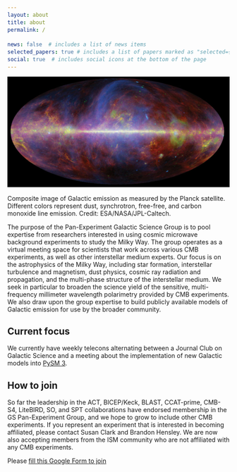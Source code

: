```yaml
---
layout: about
title: about
permalink: /

news: false  # includes a list of news items
selected_papers: true # includes a list of papers marked as "selected={true}"
social: true  # includes social icons at the bottom of the page
---
```


<p align="center">
  <img src="/assets/img/planck-composite.jpg" />
</p>

<div class="caption">
    Composite image of Galactic emission as measured by the Planck satellite. Different colors represent dust, synchrotron, free-free, and carbon monoxide line emission. Credit: ESA/NASA/JPL-Caltech.
</div>

The purpose of the Pan-Experiment Galactic Science Group is to pool expertise from researchers interested in using cosmic microwave background experiments to study the Milky Way. The group operates as a virtual meeting space for scientists that work across various CMB experiments, as well as other interstellar medium experts. Our focus is on the astrophysics of the Milky Way, including star formation, interstellar turbulence and magnetism, dust physics, cosmic ray radiation and propagation, and the multi-phase structure of the interstellar medium. We seek in particular to broaden the science yield of the sensitive, multi-frequency millimeter wavelength polarimetry provided by CMB experiments. We also draw upon the group expertise to build publicly available models of Galactic emission for use by the broader community.


Current focus
-------------

We currently have weekly telecons alternating between a Journal Club on Galactic Science and a meeting about the implementation of new Galactic models into [PySM 3](https://github.com/galsci/pysm).

How to join
-----------

So far the leadership in the ACT, BICEP/Keck, BLAST, CCAT-prime, CMB-S4, LiteBIRD, SO, and SPT collaborations have endorsed membership in the GS Pan-Experiment Group, and we hope to grow to include other CMB experiments. If you represent an experiment that is interested in becoming affiliated, please contact Susan Clark and Brandon Hensley. We are now also accepting members from the ISM community who are not affiliated with any CMB experiments. 

Please [fill this Google Form to join](https://docs.google.com/forms/d/e/1FAIpQLSfIW5Djk13u9y23lRY5VUblIb4EfwZZBsrP3ZuUBWYdAlzAuw/viewform)
